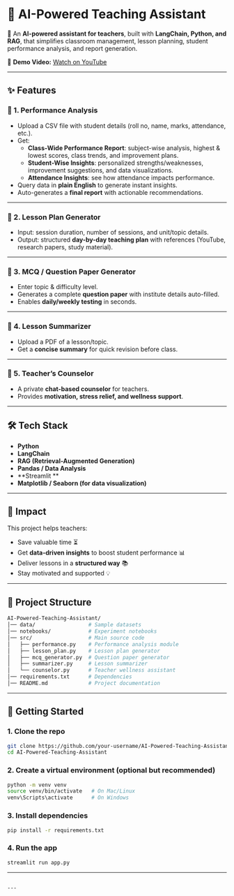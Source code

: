 

# 📘 AI-Powered Teaching Assistant

🚀 An **AI-powered assistant for teachers**, built with **LangChain, Python, and RAG**, that simplifies classroom management, lesson planning, student performance analysis, and report generation.  

🎥 **Demo Video:** [Watch on YouTube](https://www.youtube.com/watch?v=v2_-57AGEoU)

---

## ✨ Features

### 🔹 1. Performance Analysis
- Upload a CSV file with student details (roll no, name, marks, attendance, etc.).
- Get:
  - **Class-Wide Performance Report**: subject-wise analysis, highest & lowest scores, class trends, and improvement plans.  
  - **Student-Wise Insights**: personalized strengths/weaknesses, improvement suggestions, and data visualizations.  
  - **Attendance Insights**: see how attendance impacts performance.  
- Query data in **plain English** to generate instant insights.
- Auto-generates a **final report** with actionable recommendations.  

---

### 🔹 2. Lesson Plan Generator
- Input: session duration, number of sessions, and unit/topic details.  
- Output: structured **day-by-day teaching plan** with references (YouTube, research papers, study material).  

---

### 🔹 3. MCQ / Question Paper Generator
- Enter topic & difficulty level.  
- Generates a complete **question paper** with institute details auto-filled.  
- Enables **daily/weekly testing** in seconds.  

---

### 🔹 4. Lesson Summarizer
- Upload a PDF of a lesson/topic.  
- Get a **concise summary** for quick revision before class.  

---

### 🔹 5. Teacher’s Counselor
- A private **chat-based counselor** for teachers.  
- Provides **motivation, stress relief, and wellness support**.  

---

## 🛠️ Tech Stack
- **Python**
- **LangChain**
- **RAG (Retrieval-Augmented Generation)**
- **Pandas / Data Analysis**
- **Streamlit **
- **Matplotlib / Seaborn (for data visualization)**

---

## 🌟 Impact
This project helps teachers:
- Save valuable time ⏳  
- Get **data-driven insights** to boost student performance 📊  
- Deliver lessons in a **structured way** 📚  
- Stay motivated and supported 💡  

---

## 📂 Project Structure
```bash
AI-Powered-Teaching-Assistant/
│── data/                 # Sample datasets
│── notebooks/            # Experiment notebooks
│── src/                  # Main source code
│   ├── performance.py    # Performance analysis module
│   ├── lesson_plan.py    # Lesson plan generator
│   ├── mcq_generator.py  # Question paper generator
│   ├── summarizer.py     # Lesson summarizer
│   └── counselor.py      # Teacher wellness assistant
│── requirements.txt      # Dependencies
│── README.md             # Project documentation
````

---

## 🚀 Getting Started

### 1. Clone the repo

```bash
git clone https://github.com/your-username/AI-Powered-Teaching-Assistant.git
cd AI-Powered-Teaching-Assistant
```

### 2. Create a virtual environment (optional but recommended)

```bash
python -m venv venv
source venv/bin/activate   # On Mac/Linux
venv\Scripts\activate      # On Windows
```

### 3. Install dependencies

```bash
pip install -r requirements.txt
```

### 4. Run the app

```bash
streamlit run app.py
```

---


```

---


